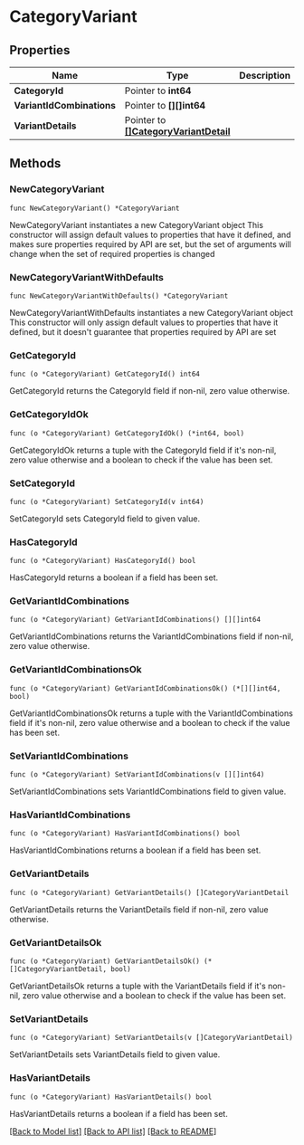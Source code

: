 # CategoryVariant

## Properties

Name | Type | Description | Notes
------------ | ------------- | ------------- | -------------
**CategoryId** | Pointer to **int64** |  | [optional] 
**VariantIdCombinations** | Pointer to **[][]int64** |  | [optional] 
**VariantDetails** | Pointer to [**[]CategoryVariantDetail**](CategoryVariantDetail.md) |  | [optional] 

## Methods

### NewCategoryVariant

`func NewCategoryVariant() *CategoryVariant`

NewCategoryVariant instantiates a new CategoryVariant object
This constructor will assign default values to properties that have it defined,
and makes sure properties required by API are set, but the set of arguments
will change when the set of required properties is changed

### NewCategoryVariantWithDefaults

`func NewCategoryVariantWithDefaults() *CategoryVariant`

NewCategoryVariantWithDefaults instantiates a new CategoryVariant object
This constructor will only assign default values to properties that have it defined,
but it doesn't guarantee that properties required by API are set

### GetCategoryId

`func (o *CategoryVariant) GetCategoryId() int64`

GetCategoryId returns the CategoryId field if non-nil, zero value otherwise.

### GetCategoryIdOk

`func (o *CategoryVariant) GetCategoryIdOk() (*int64, bool)`

GetCategoryIdOk returns a tuple with the CategoryId field if it's non-nil, zero value otherwise
and a boolean to check if the value has been set.

### SetCategoryId

`func (o *CategoryVariant) SetCategoryId(v int64)`

SetCategoryId sets CategoryId field to given value.

### HasCategoryId

`func (o *CategoryVariant) HasCategoryId() bool`

HasCategoryId returns a boolean if a field has been set.

### GetVariantIdCombinations

`func (o *CategoryVariant) GetVariantIdCombinations() [][]int64`

GetVariantIdCombinations returns the VariantIdCombinations field if non-nil, zero value otherwise.

### GetVariantIdCombinationsOk

`func (o *CategoryVariant) GetVariantIdCombinationsOk() (*[][]int64, bool)`

GetVariantIdCombinationsOk returns a tuple with the VariantIdCombinations field if it's non-nil, zero value otherwise
and a boolean to check if the value has been set.

### SetVariantIdCombinations

`func (o *CategoryVariant) SetVariantIdCombinations(v [][]int64)`

SetVariantIdCombinations sets VariantIdCombinations field to given value.

### HasVariantIdCombinations

`func (o *CategoryVariant) HasVariantIdCombinations() bool`

HasVariantIdCombinations returns a boolean if a field has been set.

### GetVariantDetails

`func (o *CategoryVariant) GetVariantDetails() []CategoryVariantDetail`

GetVariantDetails returns the VariantDetails field if non-nil, zero value otherwise.

### GetVariantDetailsOk

`func (o *CategoryVariant) GetVariantDetailsOk() (*[]CategoryVariantDetail, bool)`

GetVariantDetailsOk returns a tuple with the VariantDetails field if it's non-nil, zero value otherwise
and a boolean to check if the value has been set.

### SetVariantDetails

`func (o *CategoryVariant) SetVariantDetails(v []CategoryVariantDetail)`

SetVariantDetails sets VariantDetails field to given value.

### HasVariantDetails

`func (o *CategoryVariant) HasVariantDetails() bool`

HasVariantDetails returns a boolean if a field has been set.


[[Back to Model list]](../README.md#documentation-for-models) [[Back to API list]](../README.md#documentation-for-api-endpoints) [[Back to README]](../README.md)


